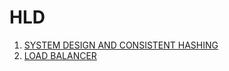 # HLD
1. [SYSTEM DESIGN AND CONSISTENT HASHING](https://docs.google.com/document/d/1wY6rSGJwqa9uxAsoYZUQ0FumV3Sp5kRBCknUQPT3gcM/edit?usp=sharing)
2. [LOAD BALANCER](https://docs.google.com/document/d/1Bt4iCeKrQ4gBTgTglrTi463us2ed3mGSfeG06y7HmdY/edit?usp=sharing)
